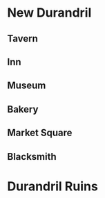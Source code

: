 # New Durandril

## Tavern

## Inn

## Museum

## Bakery

## Market Square

## Blacksmith

# Durandril Ruins